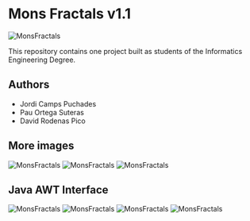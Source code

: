 Mons Fractals v1.1
==================

![MonsFractals](docs/portada.jpg)

This repository contains one project 
built as students of the Informatics Engineering Degree.


Authors
-------

* Jordi Camps Puchades
* Pau Ortega Suteras
* David Rodenas Pico

More images
-----------

![MonsFractals](docs/portada1.jpg)
![MonsFractals](docs/portada2.jpg)
![MonsFractals](docs/planeta1.jpg)


Java AWT Interface
------------------

![MonsFractals](docs/pantalla1.jpg)
![MonsFractals](docs/pantalla2.jpg)
![MonsFractals](docs/menu.jpg)
![MonsFractals](docs/filtres.jpg)
